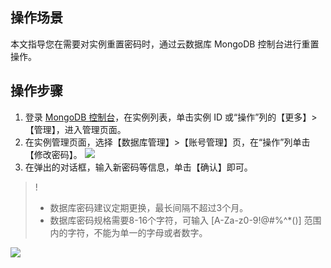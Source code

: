 ## 操作场景
本文指导您在需要对实例重置密码时，通过云数据库 MongoDB 控制台进行重置操作。

## 操作步骤
1. 登录 [MongoDB 控制台](https://console.cloud.tencent.com/mongodb)，在实例列表，单击实例 ID 或“操作”列的【更多】>【管理】，进入管理页面。
2. 在实例管理页面，选择【数据库管理】>【账号管理】页，在“操作”列单击【修改密码】。
![](https://main.qcloudimg.com/raw/521a4ade43e19708dd5d16521515fd6e.png)
3. 在弹出的对话框，输入新密码等信息，单击【确认】即可。
>!
>- 数据库密码建议定期更换，最长间隔不超过3个月。
>- 数据库密码规格需要8-16个字符，可输入 [A-Za-z0-9!@#%^*()] 范围内的字符，不能为单一的字母或者数字。
>
![](https://main.qcloudimg.com/raw/70ade7c7fbaa56ae3dbce804035d2bd1.png)

